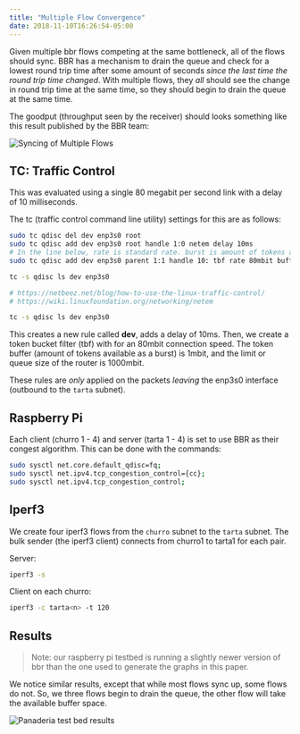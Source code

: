 ```yaml
---
title: "Multiple Flow Convergence"
date: 2018-11-10T16:26:54-05:00
---
```



Given multiple bbr flows competing at the same bottleneck, all of the flows should sync. BBR has a mechanism to 
drain the queue and check for a lowest round trip time after some amount of seconds *since the last time the round trip time changed*. With multiple flows, they *all* should see the change in round trip time at the same time, so they should begin to drain the queue at the same time. 

The goodput (throughput seen by the receiver) should looks something like this result published by the BBR team: 

![Syncing of Multiple Flows](https://deliveryimages.acm.org/10.1145/3010000/3009824/figs/f8.jpg)

<!--more-->

## TC: Traffic Control

This was evaluated using a single 80 megabit per second link with a delay of 10 milliseconds. 

The tc (traffic control command line utility) settings for this are as follows: 
```sh
sudo tc qdisc del dev enp3s0 root
sudo tc qdisc add dev enp3s0 root handle 1:0 netem delay 10ms
# In the line below, rate is standard rate. burst is amount of tokens available, limit is the queue
sudo tc qdisc add dev enp3s0 parent 1:1 handle 10: tbf rate 80mbit buffer 1mbit limit 1000mbit 

tc -s qdisc ls dev enp3s0

# https://netbeez.net/blog/how-to-use-the-linux-traffic-control/
# https://wiki.linuxfoundation.org/networking/netem

tc -s qdisc ls dev enp3s0
```

This creates a new rule called **dev**, adds a delay of 10ms. Then, we create a token bucket filter (tbf) with for an 80mbit connection speed. The token buffer (amount of tokens available as a burst) is 1mbit, and the limit or queue size of the router is 1000mbit. 

These rules are *only* applied on the packets *leaving* the enp3s0 interface (outbound to the `tarta` subnet).

## Raspberry Pi 

Each client (churro 1 - 4) and server (tarta 1 - 4) is set to use BBR as their congest algorithm. This can be done with the commands:

```sh
sudo sysctl net.core.default_qdisc=fq;
sudo sysctl net.ipv4.tcp_congestion_control={cc};
sudo sysctl net.ipv4.tcp_congestion_control;
```

## Iperf3 

We create four iperf3 flows from the `churro` subnet to the `tarta` subnet. The bulk sender (the iperf3 client) connects from churro1 to tarta1 for each pair. 

Server: 
```sh
iperf3 -s
```

Client on each churro: 
```sh 
iperf3 -c tarta<n> -t 120
```


## Results

> Note: our raspberry pi testbed is running a slightly newer version of bbr than the one used to generate the graphs in this paper. 

We notice similar results, except that while most flows sync up, some flows do not. So, we three flows begin to drain the queue, the other flow will take the available buffer space. 

![Panaderia test bed results](/pana_bbr_compete.png)